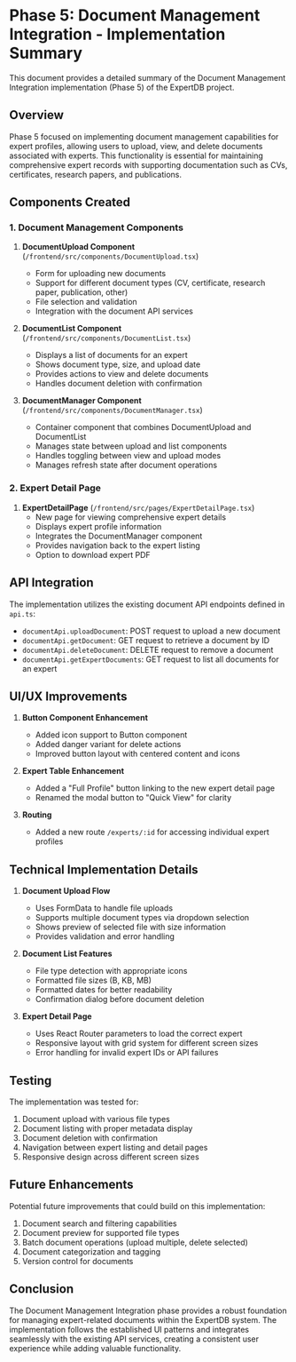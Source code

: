 # Phase 5: Document Management Integration - Implementation Summary

This document provides a detailed summary of the Document Management Integration implementation (Phase 5) of the ExpertDB project.

## Overview

Phase 5 focused on implementing document management capabilities for expert profiles, allowing users to upload, view, and delete documents associated with experts. This functionality is essential for maintaining comprehensive expert records with supporting documentation such as CVs, certificates, research papers, and publications.

## Components Created

### 1. Document Management Components

1. **DocumentUpload Component** (`/frontend/src/components/DocumentUpload.tsx`)
   - Form for uploading new documents
   - Support for different document types (CV, certificate, research paper, publication, other)
   - File selection and validation
   - Integration with the document API services

2. **DocumentList Component** (`/frontend/src/components/DocumentList.tsx`)
   - Displays a list of documents for an expert
   - Shows document type, size, and upload date
   - Provides actions to view and delete documents
   - Handles document deletion with confirmation

3. **DocumentManager Component** (`/frontend/src/components/DocumentManager.tsx`)
   - Container component that combines DocumentUpload and DocumentList
   - Manages state between upload and list components
   - Handles toggling between view and upload modes
   - Manages refresh state after document operations

### 2. Expert Detail Page

1. **ExpertDetailPage** (`/frontend/src/pages/ExpertDetailPage.tsx`)
   - New page for viewing comprehensive expert details
   - Displays expert profile information
   - Integrates the DocumentManager component
   - Provides navigation back to the expert listing
   - Option to download expert PDF

## API Integration

The implementation utilizes the existing document API endpoints defined in `api.ts`:

- `documentApi.uploadDocument`: POST request to upload a new document
- `documentApi.getDocument`: GET request to retrieve a document by ID
- `documentApi.deleteDocument`: DELETE request to remove a document
- `documentApi.getExpertDocuments`: GET request to list all documents for an expert

## UI/UX Improvements

1. **Button Component Enhancement**
   - Added icon support to Button component
   - Added danger variant for delete actions
   - Improved button layout with centered content and icons

2. **Expert Table Enhancement**
   - Added a "Full Profile" button linking to the new expert detail page
   - Renamed the modal button to "Quick View" for clarity

3. **Routing**
   - Added a new route `/experts/:id` for accessing individual expert profiles

## Technical Implementation Details

1. **Document Upload Flow**
   - Uses FormData to handle file uploads
   - Supports multiple document types via dropdown selection
   - Shows preview of selected file with size information
   - Provides validation and error handling

2. **Document List Features**
   - File type detection with appropriate icons
   - Formatted file sizes (B, KB, MB)
   - Formatted dates for better readability
   - Confirmation dialog before document deletion

3. **Expert Detail Page**
   - Uses React Router parameters to load the correct expert
   - Responsive layout with grid system for different screen sizes
   - Error handling for invalid expert IDs or API failures

## Testing

The implementation was tested for:

1. Document upload with various file types
2. Document listing with proper metadata display
3. Document deletion with confirmation
4. Navigation between expert listing and detail pages
5. Responsive design across different screen sizes

## Future Enhancements

Potential future improvements that could build on this implementation:

1. Document search and filtering capabilities
2. Document preview for supported file types
3. Batch document operations (upload multiple, delete selected)
4. Document categorization and tagging
5. Version control for documents

## Conclusion

The Document Management Integration phase provides a robust foundation for managing expert-related documents within the ExpertDB system. The implementation follows the established UI patterns and integrates seamlessly with the existing API services, creating a consistent user experience while adding valuable functionality.